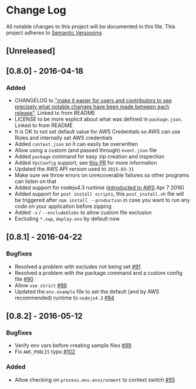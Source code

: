 # Change Log
All notable changes to this project will be documented in this file.
This project adheres to [Semantic Versioning](http://semver.org/).

## [Unreleased]

## [0.8.0] - 2016-04-18
### Added
- CHANGELOG to ["make it easier for users and contributors to see precisely what notable changes have been made between each release"](http://keepachangelog.com/). Linked to from README
- LICENSE to be more explicit about what was defined in `package.json`. Linked to from README
- It is OK to not set default value for AWS Credentials so AWS can use Roles and internally set AWS credentials
- Added `context.json` so it can easily be overwritten
- Allow using a custom (and passed through) `event.json` file
- Added `package` command for easy zip creation and inspection
- Added `VpcConfig` support, see [this PR](https://github.com/motdotla/node-lambda/pull/64) for more information
- Updated the AWS API version used to `2015-03-31`
- Make sure we throw errors on unrecoverable failures so other programs can listen on that
- Added support for nodejs4.3 runtime ([introducted to AWS](https://aws.amazon.com/blogs/compute/node-js-4-3-2-runtime-now-available-on-lambda/) Apr 7 2016)
- Added support for `post install scripts`, this `post_install.sh` file will be triggered after `npm install --production` in case you want to run any code on your application before zipping
- Added `-x` / `--excludeGlobs` to allow custom file exclusion
- Excluding `*.swp`, `deploy.env` by default now

## [0.8.1] - 2016-04-22
### Bugfixes
- Resolved a problem with excludes not being set [#91](https://github.com/motdotla/node-lambda/pull/91)
- Resolved a problem with the package command and a custom config file [#90](https://github.com/motdotla/node-lambda/pull/90)
- Allow `use strict` [#86](https://github.com/motdotla/node-lambda/pull/86)
- Updated the `env.example` file to set the default (and by AWS recommended) runtime to `nodejs4.3` [#84](https://github.com/motdotla/node-lambda/pull/84)

## [0.8.2] - 2016-05-12
### Bugfixes
- Verify env vars before creating sample files [#99](https://github.com/motdotla/node-lambda/pull/99)
- Fix `AWS_PUBLIS` typo [#102](https://github.com/motdotla/node-lambda/pull/102)
### Added
- Allow checking on `process.env.environment` to context switch [#95](https://github.com/motdotla/node-lambda/pull/95)

